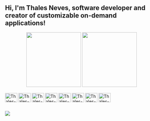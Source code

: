 ## Hi, I'm Thales Neves, software developer and creator of customizable on-demand applications!

<div align="center" dir="auto">
  <a>
    <img height="180em" src="https://github-readme-stats.vercel.app/api?username=thalesneves&count_private=true&show_icons=true&theme=nightowl" style="max-width: 100%;"/>
    <img height="180em" src="https://github-readme-stats.vercel.app/api/top-langs/?username=thalesneves&hide=Tex,Batchfile,PowerShell&layout=donut&langs_count=5&theme=nightowl"/>
  </a>
</div>

<div style="display: inline_block"><br>
  <img align="center" alt="Thales-Java" height="30" width="40" src="https://cdn.jsdelivr.net/gh/devicons/devicon@latest/icons/java/java-original.svg">
  <img align="center" alt="Thales-Spring" height="30" width="40" src="https://cdn.jsdelivr.net/gh/devicons/devicon@latest/icons/spring/spring-original.svg">
  <img align="center" alt="Thales-Python" height="30" width="40" src="https://cdn.jsdelivr.net/gh/devicons/devicon@latest/icons/python/python-original.svg">
  <img align="center" alt="Thales-PHP" height="30" width="40" src="https://cdn.jsdelivr.net/gh/devicons/devicon@latest/icons/php/php-original.svg">
  <img align="center" alt="Thales-HTML" height="30" width="40" src="https://cdn.jsdelivr.net/gh/devicons/devicon@latest/icons/html5/html5-original.svg">
  <img align="center" alt="Thales-CSS" height="30" width="40" src="https://cdn.jsdelivr.net/gh/devicons/devicon@latest/icons/css3/css3-original.svg">
  <img align="center" alt="Thales-JS" height="30" width="40" src="https://cdn.jsdelivr.net/gh/devicons/devicon@latest/icons/javascript/javascript-original.svg">
  <img align="center" alt="Thales-Angular" height="30" width="40" src="https://cdn.jsdelivr.net/gh/devicons/devicon@latest/icons/angular/angular-original.svg">
</div>
  
  ##
 
<div> 
  <a href="https://www.linkedin.com/in/thales-neves/" target="_blank"><img src="https://img.shields.io/badge/-LinkedIn-%230077B5?style=for-the-badge&logo=linkedin&logoColor=white" target="_blank"></a>
</div>
